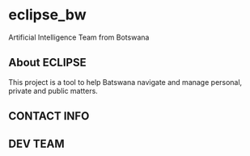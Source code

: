 # eclipse_bw

Artificial Intelligence Team from Botswana

## About ECLIPSE

This project is a tool to help Batswana navigate and manage personal, private and public matters.


## CONTACT INFO


##


## DEV TEAM